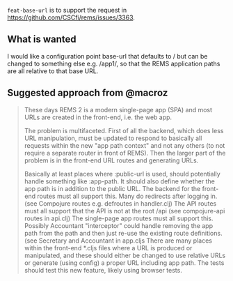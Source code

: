 `feat-base-url` is to support the request in https://github.com/CSCfi/rems/issues/3363.

## What is wanted

I would like a configuration point base-url that defaults to / but can be changed to something else e.g. /app1/, so that the REMS application paths are all relative to that base URL.

## Suggested approach from @macroz

> These days REMS 2 is a modern single-page app (SPA) and most URLs are created in the front-end, i.e. the web app.
> 
> The problem is multifaceted. First of all the backend, which does less URL manipulation, must be updated to respond to basically all requests within the new "app path context" and not any others (to not require a separate router in front of REMS). Then the larger part of the problem is in the front-end URL routes and generating URLs.
> 
> Basically at least places where :public-url is used, should potentially handle something like :app-path. It should also define whether the app path is in addition to the public URL.
> The backend for the front-end routes must all support this. Many do redirects after logging in. (see Compojure routes e.g. defroutes in handler.clj)
> The API routes must all support that the API is not at the root /api (see compojure-api routes in api.clj)
> The single-page app routes must all support this. Possibly Accountant "interceptor" could handle removing the app path from the path and then just re-use the existing route definitions. (see Secretary and Accountant in app.cljs
> There are many places within the front-end \*.cljs files where a URL is produced or manipulated, and these should either be changed to use relative URLs or generate (using config) a proper URL including app path.
> The tests should test this new feature, likely using browser tests.

